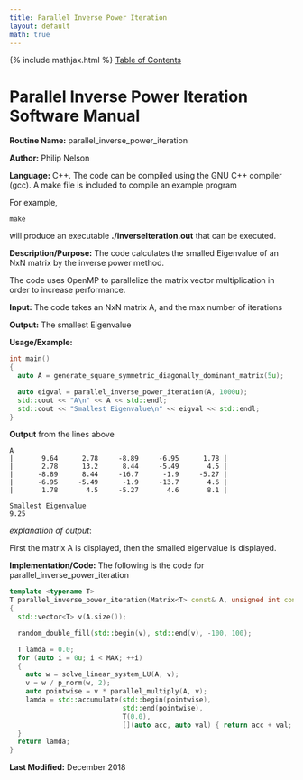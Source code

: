 ```yaml
---
title: Parallel Inverse Power Iteration
layout: default
math: true
---
```

{% include mathjax.html %}
<a href="https://philipnelson5.github.io/math4610/SoftwareManual"> Table of Contents </a>
# Parallel Inverse Power Iteration Software Manual

**Routine Name:** parallel_inverse_power_iteration

**Author:** Philip Nelson

**Language:** C++. The code can be compiled using the GNU C++ compiler (gcc). A make file is included to compile an example program

For example,

```
make
```

will produce an executable **./inverseIteration.out** that can be executed.

**Description/Purpose:** The code calculates the smalled Eigenvalue of an NxN matrix by the inverse power method.

The code uses OpenMP to parallelize the matrix vector multiplication in order to increase performance.

**Input:** The code takes an NxN matrix A, and the max number of iterations

**Output:** The smallest Eigenvalue

**Usage/Example:**

``` cpp
int main()
{
  auto A = generate_square_symmetric_diagonally_dominant_matrix(5u);

  auto eigval = parallel_inverse_power_iteration(A, 1000u);
  std::cout << "A\n" << A << std::endl;
  std::cout << "Smallest Eigenvalue\n" << eigval << std::endl;
}
```

**Output** from the lines above
```
A
|       9.64      2.78     -8.89     -6.95      1.78 |
|       2.78      13.2      8.44     -5.49       4.5 |
|      -8.89      8.44     -16.7      -1.9     -5.27 |
|      -6.95     -5.49      -1.9     -13.7       4.6 |
|       1.78       4.5     -5.27       4.6       8.1 |

Smallest Eigenvalue
9.25
```

_explanation of output_:

First the matrix A is displayed, then the smalled eigenvalue is displayed. 

**Implementation/Code:** The following is the code for parallel_inverse_power_iteration

``` cpp
template <typename T>
T parallel_inverse_power_iteration(Matrix<T> const& A, unsigned int const& MAX)
{
  std::vector<T> v(A.size());

  random_double_fill(std::begin(v), std::end(v), -100, 100);

  T lamda = 0.0;
  for (auto i = 0u; i < MAX; ++i)
  {
    auto w = solve_linear_system_LU(A, v);
    v = w / p_norm(w, 2);
    auto pointwise = v * parallel_multiply(A, v);
    lamda = std::accumulate(std::begin(pointwise),
                            std::end(pointwise),
                            T(0.0),
                            [](auto acc, auto val) { return acc + val; });
  }
  return lamda;
}
```

**Last Modified:** December 2018
